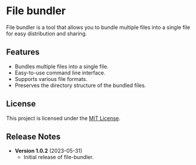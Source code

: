 
# File bundler

File bundler is a tool that allows you to bundle multiple files into a single file for easy distribution and sharing.

## Features

- Bundles multiple files into a single file.
- Easy-to-use command line interface.
- Supports various file formats.
- Preserves the directory structure of the bundled files.


## License

This project is licensed under the [MIT License](LICENSE).


## Release Notes

- **Version 1.0.2** (2023-05-31)
  - Initial release of file-bundler.